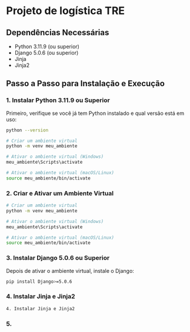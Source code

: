 # Projeto de logística TRE

## Dependências Necessárias

- Python 3.11.9 (ou superior)
- Django 5.0.6 (ou superior)
- Jinja
- Jinja2

## Passo a Passo para Instalação e Execução

### 1. Instalar Python 3.11.9 ou Superior

Primeiro, verifique se você já tem Python instalado e qual versão está em uso:

```sh
python --version

# Criar um ambiente virtual
python -m venv meu_ambiente

# Ativar o ambiente virtual (Windows)
meu_ambiente\Scripts\activate

# Ativar o ambiente virtual (macOS/Linux)
source meu_ambiente/bin/activate
```
### 2. Criar e Ativar um Ambiente Virtual
```sh
# Criar um ambiente virtual
python -m venv meu_ambiente

# Ativar o ambiente virtual (Windows)
meu_ambiente\Scripts\activate

# Ativar o ambiente virtual (macOS/Linux)
source meu_ambiente/bin/activate
```
### 3. Instalar Django 5.0.6 ou Superior
Depois de ativar o ambiente virtual, instale o Django:

```sh
pip install Django>=5.0.6
```

### 4. Instalar Jinja e Jinja2

```sh
4. Instalar Jinja e Jinja2
```

### 5.
